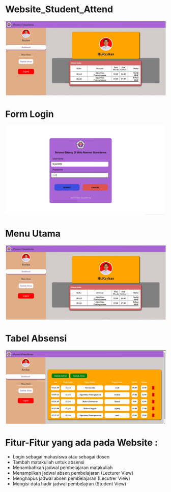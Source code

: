 # Website_Student_Attend

<p align="center"><img src="img.png"></p>


# Form Login
<p align="center"><img src="img2.png"></p>

# Menu Utama
<p align="center"><img src="img.png"></p>

# Tabel Absensi
<p align="center"><img src="img4.png"></p>


# Fitur-Fitur yang ada pada Website :
  * Login sebagai mahasiswa atau sebagai dosen
  * Tambah matakuliah untuk absensi
  * Menambahkan jadwal pembelajaran matakuliah
  * Menampilkan jadwal absen pembelajaran (Lecturer View)
  * Menghapus jadwal absen pembelajaran (Lecutrer View)
  * Mengisi data hadir jadwal pembelajran (Student View)
  

